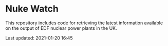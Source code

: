 # Nuke Watch

This repository includes code for retrieving the latest information available on the output of EDF nuclear power plants in the UK.

Last updated: 2021-01-20 16:45